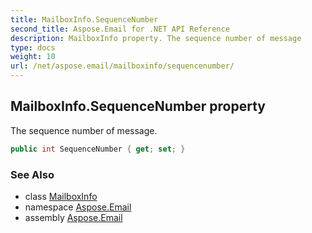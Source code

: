 ```yaml
---
title: MailboxInfo.SequenceNumber
second_title: Aspose.Email for .NET API Reference
description: MailboxInfo property. The sequence number of message
type: docs
weight: 10
url: /net/aspose.email/mailboxinfo/sequencenumber/
---
```

## MailboxInfo.SequenceNumber property

The sequence number of message.

```csharp
public int SequenceNumber { get; set; }
```

### See Also

* class [MailboxInfo](../)
* namespace [Aspose.Email](../../mailboxinfo/)
* assembly [Aspose.Email](../../../)


